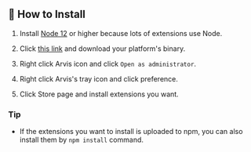 ## 🌈 How to Install

1. Install [Node 12](https://nodejs.org/ko/download/) or higher because lots of extensions use Node.

2. Click [this link](https://github.com/jopemachine/arvis/releases) and download your platform's binary.

3. Right click Arvis icon and click `Open as administrator`.

4. Right click Arvis's tray icon and click preference.

5. Click Store page and install extensions you want.

### Tip

* If the extensions you want to install is uploaded to npm, you can also install them by `npm install` command.